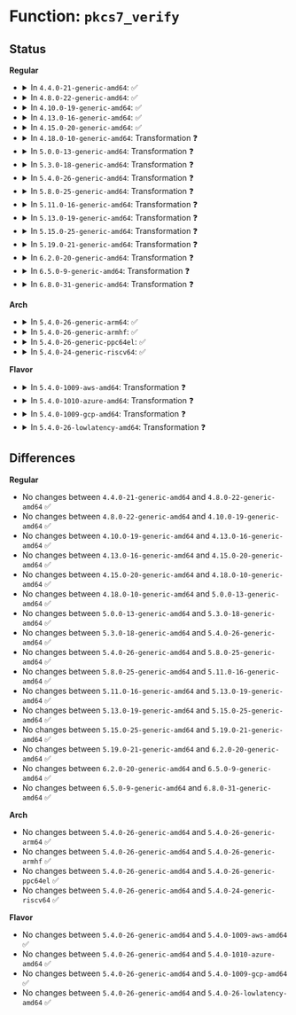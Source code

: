 # Function: <code>pkcs7_verify</code>

## Status
<b>Regular</b>
<ul>
<li>
<details>
<summary>In <code>4.4.0-21-generic-amd64</code>: ✅</summary>

```c
int pkcs7_verify(struct pkcs7_message * pkcs7, enum key_being_used_for usage)
```

```json
{
  "name": "pkcs7_verify",
  "collision_type": "Unique Global",
  "inline_type": "No",
  "funcs": [
    {
      "addr": 18446744071582706512,
      "name": "pkcs7_verify",
      "external": true,
      "loc": "crypto/asymmetric_keys/pkcs7_verify.c:376",
      "file": "crypto/asymmetric_keys/pkcs7_verify.c",
      "inline": "seen, unknown",
      "caller_inline": [],
      "caller_func": [
        "certs/system_keyring.c:system_verify_data",
        "crypto/asymmetric_keys/verify_pefile.c:verify_pefile_signature"
      ]
    }
  ],
  "symbols": [
    {
      "addr": 18446744071582706512,
      "name": "pkcs7_verify",
      "section": ".text",
      "bind": "STB_GLOBAL",
      "size": 2360
    }
  ]
}
```
</details>
</li>
<li>
<details>
<summary>In <code>4.8.0-22-generic-amd64</code>: ✅</summary>

```c
int pkcs7_verify(struct pkcs7_message * pkcs7, enum key_being_used_for usage)
```

```json
{
  "name": "pkcs7_verify",
  "collision_type": "Unique Global",
  "inline_type": "No",
  "funcs": [
    {
      "addr": 18446744071582984176,
      "name": "pkcs7_verify",
      "external": true,
      "loc": "crypto/asymmetric_keys/pkcs7_verify.c:366",
      "file": "crypto/asymmetric_keys/pkcs7_verify.c",
      "inline": "seen, unknown",
      "caller_inline": [],
      "caller_func": [
        "certs/system_keyring.c:verify_pkcs7_signature"
      ]
    }
  ],
  "symbols": [
    {
      "addr": 18446744071582984176,
      "name": "pkcs7_verify",
      "section": ".text",
      "bind": "STB_GLOBAL",
      "size": 2083
    }
  ]
}
```
</details>
</li>
<li>
<details>
<summary>In <code>4.10.0-19-generic-amd64</code>: ✅</summary>

```c
int pkcs7_verify(struct pkcs7_message * pkcs7, enum key_being_used_for usage)
```

```json
{
  "name": "pkcs7_verify",
  "collision_type": "Unique Global",
  "inline_type": "No",
  "funcs": [
    {
      "addr": 18446744071583088736,
      "name": "pkcs7_verify",
      "external": true,
      "loc": "crypto/asymmetric_keys/pkcs7_verify.c:366",
      "file": "crypto/asymmetric_keys/pkcs7_verify.c",
      "inline": "seen, unknown",
      "caller_inline": [],
      "caller_func": [
        "certs/system_keyring.c:verify_pkcs7_signature"
      ]
    }
  ],
  "symbols": [
    {
      "addr": 18446744071583088736,
      "name": "pkcs7_verify",
      "section": ".text",
      "bind": "STB_GLOBAL",
      "size": 2083
    }
  ]
}
```
</details>
</li>
<li>
<details>
<summary>In <code>4.13.0-16-generic-amd64</code>: ✅</summary>

```c
int pkcs7_verify(struct pkcs7_message * pkcs7, enum key_being_used_for usage)
```

```json
{
  "name": "pkcs7_verify",
  "collision_type": "Unique Global",
  "inline_type": "No",
  "funcs": [
    {
      "addr": 18446744071583145072,
      "name": "pkcs7_verify",
      "external": true,
      "loc": "crypto/asymmetric_keys/pkcs7_verify.c:380",
      "file": "crypto/asymmetric_keys/pkcs7_verify.c",
      "inline": "seen, unknown",
      "caller_inline": [],
      "caller_func": [
        "certs/system_keyring.c:verify_pkcs7_signature"
      ]
    }
  ],
  "symbols": [
    {
      "addr": 18446744071583145072,
      "name": "pkcs7_verify",
      "section": ".text",
      "bind": "STB_GLOBAL",
      "size": 2249
    }
  ]
}
```
</details>
</li>
<li>
<details>
<summary>In <code>4.15.0-20-generic-amd64</code>: ✅</summary>

```c
int pkcs7_verify(struct pkcs7_message * pkcs7, enum key_being_used_for usage)
```

```json
{
  "name": "pkcs7_verify",
  "collision_type": "Unique Global",
  "inline_type": "No",
  "funcs": [
    {
      "addr": 18446744071583319968,
      "name": "pkcs7_verify",
      "external": true,
      "loc": "crypto/asymmetric_keys/pkcs7_verify.c:376",
      "file": "crypto/asymmetric_keys/pkcs7_verify.c",
      "inline": "seen, unknown",
      "caller_inline": [],
      "caller_func": [
        "certs/system_keyring.c:verify_pkcs7_signature"
      ]
    }
  ],
  "symbols": [
    {
      "addr": 18446744071583319968,
      "name": "pkcs7_verify",
      "section": ".text",
      "bind": "STB_GLOBAL",
      "size": 2439
    }
  ]
}
```
</details>
</li>
<li>
<details>
<summary>In <code>4.18.0-10-generic-amd64</code>: Transformation ❓</summary>

```c
int pkcs7_verify(struct pkcs7_message * pkcs7, enum key_being_used_for usage)
```

```json
{
  "name": "pkcs7_verify",
  "collision_type": "Unique Global",
  "inline_type": "No",
  "funcs": [
    {
      "addr": 0,
      "name": "pkcs7_verify",
      "external": true,
      "loc": "crypto/asymmetric_keys/pkcs7_verify.c:376",
      "file": "crypto/asymmetric_keys/pkcs7_verify.c",
      "inline": "seen, unknown",
      "caller_inline": [],
      "caller_func": [
        "certs/system_keyring.c:verify_pkcs7_signature"
      ]
    }
  ],
  "symbols": [
    {
      "addr": 18446744071583530916,
      "name": "pkcs7_verify.cold.5",
      "section": ".text",
      "bind": "STB_LOCAL",
      "size": 260
    },
    {
      "addr": 18446744071583529408,
      "name": "pkcs7_verify",
      "section": ".text",
      "bind": "STB_GLOBAL",
      "size": 1397
    }
  ]
}
```
</details>
</li>
<li>
<details>
<summary>In <code>5.0.0-13-generic-amd64</code>: Transformation ❓</summary>

```c
int pkcs7_verify(struct pkcs7_message * pkcs7, enum key_being_used_for usage)
```

```json
{
  "name": "pkcs7_verify",
  "collision_type": "Unique Global",
  "inline_type": "No",
  "funcs": [
    {
      "addr": 0,
      "name": "pkcs7_verify",
      "external": true,
      "loc": "crypto/asymmetric_keys/pkcs7_verify.c:376",
      "file": "crypto/asymmetric_keys/pkcs7_verify.c",
      "inline": "seen, unknown",
      "caller_inline": [],
      "caller_func": [
        "certs/system_keyring.c:verify_pkcs7_signature"
      ]
    }
  ],
  "symbols": [
    {
      "addr": 18446744071583654289,
      "name": "pkcs7_verify.cold.4",
      "section": ".text",
      "bind": "STB_LOCAL",
      "size": 318
    },
    {
      "addr": 18446744071583652048,
      "name": "pkcs7_verify",
      "section": ".text",
      "bind": "STB_GLOBAL",
      "size": 2162
    }
  ]
}
```
</details>
</li>
<li>
<details>
<summary>In <code>5.3.0-18-generic-amd64</code>: Transformation ❓</summary>

```c
int pkcs7_verify(struct pkcs7_message * pkcs7, enum key_being_used_for usage)
```

```json
{
  "name": "pkcs7_verify",
  "collision_type": "Unique Global",
  "inline_type": "No",
  "funcs": [
    {
      "addr": 0,
      "name": "pkcs7_verify",
      "external": true,
      "loc": "crypto/asymmetric_keys/pkcs7_verify.c:371",
      "file": "crypto/asymmetric_keys/pkcs7_verify.c",
      "inline": "seen, unknown",
      "caller_inline": [],
      "caller_func": [
        "certs/system_keyring.c:verify_pkcs7_signature"
      ]
    }
  ],
  "symbols": [
    {
      "addr": 18446744071583841334,
      "name": "pkcs7_verify.cold",
      "section": ".text",
      "bind": "STB_LOCAL",
      "size": 186
    },
    {
      "addr": 18446744071583840624,
      "name": "pkcs7_verify",
      "section": ".text",
      "bind": "STB_GLOBAL",
      "size": 532
    }
  ]
}
```
</details>
</li>
<li>
<details>
<summary>In <code>5.4.0-26-generic-amd64</code>: Transformation ❓</summary>

```c
int pkcs7_verify(struct pkcs7_message * pkcs7, enum key_being_used_for usage)
```

```json
{
  "name": "pkcs7_verify",
  "collision_type": "Unique Global",
  "inline_type": "No",
  "funcs": [
    {
      "addr": 0,
      "name": "pkcs7_verify",
      "external": true,
      "loc": "crypto/asymmetric_keys/pkcs7_verify.c:404",
      "file": "crypto/asymmetric_keys/pkcs7_verify.c",
      "inline": "seen, unknown",
      "caller_inline": [],
      "caller_func": [
        "certs/system_keyring.c:verify_pkcs7_message_sig"
      ]
    }
  ],
  "symbols": [
    {
      "addr": 18446744071583943446,
      "name": "pkcs7_verify.cold",
      "section": ".text",
      "bind": "STB_LOCAL",
      "size": 186
    },
    {
      "addr": 18446744071583942576,
      "name": "pkcs7_verify",
      "section": ".text",
      "bind": "STB_GLOBAL",
      "size": 532
    }
  ]
}
```
</details>
</li>
<li>
<details>
<summary>In <code>5.8.0-25-generic-amd64</code>: Transformation ❓</summary>

```c
int pkcs7_verify(struct pkcs7_message * pkcs7, enum key_being_used_for usage)
```

```json
{
  "name": "pkcs7_verify",
  "collision_type": "Unique Global",
  "inline_type": "No",
  "funcs": [
    {
      "addr": 0,
      "name": "pkcs7_verify",
      "external": true,
      "loc": "crypto/asymmetric_keys/pkcs7_verify.c:404",
      "file": "crypto/asymmetric_keys/pkcs7_verify.c",
      "inline": "seen, unknown",
      "caller_inline": [],
      "caller_func": [
        "certs/system_keyring.c:verify_pkcs7_message_sig"
      ]
    }
  ],
  "symbols": [
    {
      "addr": 18446744071584334898,
      "name": "pkcs7_verify.cold",
      "section": ".text",
      "bind": "STB_LOCAL",
      "size": 132
    },
    {
      "addr": 18446744071584334288,
      "name": "pkcs7_verify",
      "section": ".text",
      "bind": "STB_GLOBAL",
      "size": 234
    }
  ]
}
```
</details>
</li>
<li>
<details>
<summary>In <code>5.11.0-16-generic-amd64</code>: Transformation ❓</summary>

```c
int pkcs7_verify(struct pkcs7_message * pkcs7, enum key_being_used_for usage)
```

```json
{
  "name": "pkcs7_verify",
  "collision_type": "Unique Global",
  "inline_type": "No",
  "funcs": [
    {
      "addr": 0,
      "name": "pkcs7_verify",
      "external": true,
      "loc": "crypto/asymmetric_keys/pkcs7_verify.c:404",
      "file": "crypto/asymmetric_keys/pkcs7_verify.c",
      "inline": "seen, unknown",
      "caller_inline": [],
      "caller_func": [
        "certs/system_keyring.c:verify_pkcs7_message_sig"
      ]
    }
  ],
  "symbols": [
    {
      "addr": 18446744071591371939,
      "name": "pkcs7_verify.cold",
      "section": ".text",
      "bind": "STB_LOCAL",
      "size": 132
    },
    {
      "addr": 18446744071584452208,
      "name": "pkcs7_verify",
      "section": ".text",
      "bind": "STB_GLOBAL",
      "size": 234
    }
  ]
}
```
</details>
</li>
<li>
<details>
<summary>In <code>5.13.0-19-generic-amd64</code>: Transformation ❓</summary>

```c
int pkcs7_verify(struct pkcs7_message * pkcs7, enum key_being_used_for usage)
```

```json
{
  "name": "pkcs7_verify",
  "collision_type": "Unique Global",
  "inline_type": "No",
  "funcs": [
    {
      "addr": 0,
      "name": "pkcs7_verify",
      "external": true,
      "loc": "crypto/asymmetric_keys/pkcs7_verify.c:403",
      "file": "crypto/asymmetric_keys/pkcs7_verify.c",
      "inline": "seen, unknown",
      "caller_inline": [],
      "caller_func": [
        "certs/system_keyring.c:verify_pkcs7_message_sig"
      ]
    }
  ],
  "symbols": [
    {
      "addr": 18446744071591314483,
      "name": "pkcs7_verify.cold",
      "section": ".text",
      "bind": "STB_LOCAL",
      "size": 184
    },
    {
      "addr": 18446744071584487056,
      "name": "pkcs7_verify",
      "section": ".text",
      "bind": "STB_GLOBAL",
      "size": 485
    }
  ]
}
```
</details>
</li>
<li>
<details>
<summary>In <code>5.15.0-25-generic-amd64</code>: Transformation ❓</summary>

```c
int pkcs7_verify(struct pkcs7_message * pkcs7, enum key_being_used_for usage)
```

```json
{
  "name": "pkcs7_verify",
  "collision_type": "Unique Global",
  "inline_type": "No",
  "funcs": [
    {
      "addr": 0,
      "name": "pkcs7_verify",
      "external": true,
      "loc": "crypto/asymmetric_keys/pkcs7_verify.c:403",
      "file": "crypto/asymmetric_keys/pkcs7_verify.c",
      "inline": "seen, unknown",
      "caller_inline": [],
      "caller_func": [
        "certs/system_keyring.c:verify_pkcs7_message_sig"
      ]
    }
  ],
  "symbols": [
    {
      "addr": 18446744071592312114,
      "name": "pkcs7_verify.cold",
      "section": ".text",
      "bind": "STB_LOCAL",
      "size": 320
    },
    {
      "addr": 18446744071584885376,
      "name": "pkcs7_verify",
      "section": ".text",
      "bind": "STB_GLOBAL",
      "size": 549
    }
  ]
}
```
</details>
</li>
<li>
<details>
<summary>In <code>5.19.0-21-generic-amd64</code>: Transformation ❓</summary>

```c
int pkcs7_verify(struct pkcs7_message * pkcs7, enum key_being_used_for usage)
```

```json
{
  "name": "pkcs7_verify",
  "collision_type": "Unique Global",
  "inline_type": "No",
  "funcs": [
    {
      "addr": 0,
      "name": "pkcs7_verify",
      "external": true,
      "loc": "crypto/asymmetric_keys/pkcs7_verify.c:394",
      "file": "crypto/asymmetric_keys/pkcs7_verify.c",
      "inline": "seen, unknown",
      "caller_inline": [],
      "caller_func": [
        "certs/system_keyring.c:verify_pkcs7_message_sig"
      ]
    }
  ],
  "symbols": [
    {
      "addr": 18446744071594094523,
      "name": "pkcs7_verify.cold",
      "section": ".text",
      "bind": "STB_LOCAL",
      "size": 290
    },
    {
      "addr": 18446744071585583008,
      "name": "pkcs7_verify",
      "section": ".text",
      "bind": "STB_GLOBAL",
      "size": 641
    }
  ]
}
```
</details>
</li>
<li>
<details>
<summary>In <code>6.2.0-20-generic-amd64</code>: Transformation ❓</summary>

```c
int pkcs7_verify(struct pkcs7_message * pkcs7, enum key_being_used_for usage)
```

```json
{
  "name": "pkcs7_verify",
  "collision_type": "Unique Global",
  "inline_type": "No",
  "funcs": [
    {
      "addr": 0,
      "name": "pkcs7_verify",
      "external": true,
      "loc": "crypto/asymmetric_keys/pkcs7_verify.c:394",
      "file": "crypto/asymmetric_keys/pkcs7_verify.c",
      "inline": "seen, unknown",
      "caller_inline": [],
      "caller_func": [
        "certs/system_keyring.c:verify_pkcs7_message_sig"
      ]
    }
  ],
  "symbols": [
    {
      "addr": 18446744071596104134,
      "name": "pkcs7_verify.cold",
      "section": ".text",
      "bind": "STB_LOCAL",
      "size": 166
    },
    {
      "addr": 18446744071586348992,
      "name": "pkcs7_verify",
      "section": ".text",
      "bind": "STB_GLOBAL",
      "size": 709
    }
  ]
}
```
</details>
</li>
<li>
<details>
<summary>In <code>6.5.0-9-generic-amd64</code>: Transformation ❓</summary>

```c
int pkcs7_verify(struct pkcs7_message * pkcs7, enum key_being_used_for usage)
```

```json
{
  "name": "pkcs7_verify",
  "collision_type": "Unique Global",
  "inline_type": "No",
  "funcs": [
    {
      "addr": 0,
      "name": "pkcs7_verify",
      "external": true,
      "loc": "crypto/asymmetric_keys/pkcs7_verify.c:394",
      "file": "crypto/asymmetric_keys/pkcs7_verify.c",
      "inline": "seen, unknown",
      "caller_inline": [],
      "caller_func": [
        "certs/system_keyring.c:verify_pkcs7_message_sig"
      ]
    }
  ],
  "symbols": [
    {
      "addr": 18446744071596627992,
      "name": "pkcs7_verify.cold",
      "section": ".text",
      "bind": "STB_LOCAL",
      "size": 76
    },
    {
      "addr": 18446744071586595824,
      "name": "pkcs7_verify",
      "section": ".text",
      "bind": "STB_GLOBAL",
      "size": 665
    }
  ]
}
```
</details>
</li>
<li>
<details>
<summary>In <code>6.8.0-31-generic-amd64</code>: Transformation ❓</summary>

```c
int pkcs7_verify(struct pkcs7_message * pkcs7, enum key_being_used_for usage)
```

```json
{
  "name": "pkcs7_verify",
  "collision_type": "Unique Global",
  "inline_type": "No",
  "funcs": [
    {
      "addr": 0,
      "name": "pkcs7_verify",
      "external": true,
      "loc": "crypto/asymmetric_keys/pkcs7_verify.c:394",
      "file": "crypto/asymmetric_keys/pkcs7_verify.c",
      "inline": "seen, unknown",
      "caller_inline": [],
      "caller_func": [
        "certs/system_keyring.c:verify_pkcs7_message_sig"
      ]
    }
  ],
  "symbols": [
    {
      "addr": 18446744071597533851,
      "name": "pkcs7_verify.cold",
      "section": ".text",
      "bind": "STB_LOCAL",
      "size": 76
    },
    {
      "addr": 18446744071586865168,
      "name": "pkcs7_verify",
      "section": ".text",
      "bind": "STB_GLOBAL",
      "size": 665
    }
  ]
}
```
</details>
</li>
</ul>
<b>Arch</b>
<ul>
<li>
<details>
<summary>In <code>5.4.0-26-generic-arm64</code>: ✅</summary>

```c
int pkcs7_verify(struct pkcs7_message * pkcs7, enum key_being_used_for usage)
```

```json
{
  "name": "pkcs7_verify",
  "collision_type": "Unique Global",
  "inline_type": "No",
  "funcs": [
    {
      "addr": 18446603336495762720,
      "name": "pkcs7_verify",
      "external": true,
      "loc": "crypto/asymmetric_keys/pkcs7_verify.c:404",
      "file": "crypto/asymmetric_keys/pkcs7_verify.c",
      "inline": "seen, unknown",
      "caller_inline": [],
      "caller_func": [
        "certs/system_keyring.c:verify_pkcs7_message_sig"
      ]
    }
  ],
  "symbols": [
    {
      "addr": 18446603336495762720,
      "name": "pkcs7_verify",
      "section": ".text",
      "bind": "STB_GLOBAL",
      "size": 692
    }
  ]
}
```
</details>
</li>
<li>
<details>
<summary>In <code>5.4.0-26-generic-armhf</code>: ✅</summary>

```c
int pkcs7_verify(struct pkcs7_message * pkcs7, enum key_being_used_for usage)
```

```json
{
  "name": "pkcs7_verify",
  "collision_type": "Unique Global",
  "inline_type": "No",
  "funcs": [
    {
      "addr": 3229115000,
      "name": "pkcs7_verify",
      "external": true,
      "loc": "crypto/asymmetric_keys/pkcs7_verify.c:404",
      "file": "crypto/asymmetric_keys/pkcs7_verify.c",
      "inline": "seen, unknown",
      "caller_inline": [],
      "caller_func": [
        "certs/system_keyring.c:verify_pkcs7_message_sig"
      ]
    }
  ],
  "symbols": [
    {
      "addr": 3229115000,
      "name": "pkcs7_verify",
      "section": ".text",
      "bind": "STB_GLOBAL",
      "size": 712
    }
  ]
}
```
</details>
</li>
<li>
<details>
<summary>In <code>5.4.0-26-generic-ppc64el</code>: ✅</summary>

```c
int pkcs7_verify(struct pkcs7_message * pkcs7, enum key_being_used_for usage)
```

```json
{
  "name": "pkcs7_verify",
  "collision_type": "Unique Global",
  "inline_type": "No",
  "funcs": [
    {
      "addr": 13835058055289931376,
      "name": "pkcs7_verify",
      "external": true,
      "loc": "crypto/asymmetric_keys/pkcs7_verify.c:404",
      "file": "crypto/asymmetric_keys/pkcs7_verify.c",
      "inline": "seen, unknown",
      "caller_inline": [],
      "caller_func": [
        "certs/system_keyring.c:verify_pkcs7_message_sig"
      ]
    }
  ],
  "symbols": [
    {
      "addr": 13835058055289931376,
      "name": "pkcs7_verify",
      "section": ".text",
      "bind": "STB_GLOBAL",
      "size": 1348
    }
  ]
}
```
</details>
</li>
<li>
<details>
<summary>In <code>5.4.0-24-generic-riscv64</code>: ✅</summary>

```c
int pkcs7_verify(struct pkcs7_message * pkcs7, enum key_being_used_for usage)
```

```json
{
  "name": "pkcs7_verify",
  "collision_type": "Unique Global",
  "inline_type": "No",
  "funcs": [
    {
      "addr": 18446743936274909374,
      "name": "pkcs7_verify",
      "external": true,
      "loc": "crypto/asymmetric_keys/pkcs7_verify.c:404",
      "file": "crypto/asymmetric_keys/pkcs7_verify.c",
      "inline": "seen, unknown",
      "caller_inline": [],
      "caller_func": [
        "certs/system_keyring.c:verify_pkcs7_message_sig"
      ]
    }
  ],
  "symbols": [
    {
      "addr": 18446743936274909374,
      "name": "pkcs7_verify",
      "section": ".text",
      "bind": "STB_GLOBAL",
      "size": 622
    }
  ]
}
```
</details>
</li>
</ul>
<b>Flavor</b>
<ul>
<li>
<details>
<summary>In <code>5.4.0-1009-aws-amd64</code>: Transformation ❓</summary>

```c
int pkcs7_verify(struct pkcs7_message * pkcs7, enum key_being_used_for usage)
```

```json
{
  "name": "pkcs7_verify",
  "collision_type": "Unique Global",
  "inline_type": "No",
  "funcs": [
    {
      "addr": 0,
      "name": "pkcs7_verify",
      "external": true,
      "loc": "crypto/asymmetric_keys/pkcs7_verify.c:404",
      "file": "crypto/asymmetric_keys/pkcs7_verify.c",
      "inline": "seen, unknown",
      "caller_inline": [],
      "caller_func": [
        "certs/system_keyring.c:verify_pkcs7_message_sig"
      ]
    }
  ],
  "symbols": [
    {
      "addr": 18446744071583912182,
      "name": "pkcs7_verify.cold",
      "section": ".text",
      "bind": "STB_LOCAL",
      "size": 186
    },
    {
      "addr": 18446744071583911312,
      "name": "pkcs7_verify",
      "section": ".text",
      "bind": "STB_GLOBAL",
      "size": 532
    }
  ]
}
```
</details>
</li>
<li>
<details>
<summary>In <code>5.4.0-1010-azure-amd64</code>: Transformation ❓</summary>

```c
int pkcs7_verify(struct pkcs7_message * pkcs7, enum key_being_used_for usage)
```

```json
{
  "name": "pkcs7_verify",
  "collision_type": "Unique Global",
  "inline_type": "No",
  "funcs": [
    {
      "addr": 0,
      "name": "pkcs7_verify",
      "external": true,
      "loc": "crypto/asymmetric_keys/pkcs7_verify.c:404",
      "file": "crypto/asymmetric_keys/pkcs7_verify.c",
      "inline": "seen, unknown",
      "caller_inline": [],
      "caller_func": [
        "certs/system_keyring.c:verify_pkcs7_message_sig"
      ]
    }
  ],
  "symbols": [
    {
      "addr": 18446744071583849238,
      "name": "pkcs7_verify.cold",
      "section": ".text",
      "bind": "STB_LOCAL",
      "size": 186
    },
    {
      "addr": 18446744071583848368,
      "name": "pkcs7_verify",
      "section": ".text",
      "bind": "STB_GLOBAL",
      "size": 532
    }
  ]
}
```
</details>
</li>
<li>
<details>
<summary>In <code>5.4.0-1009-gcp-amd64</code>: Transformation ❓</summary>

```c
int pkcs7_verify(struct pkcs7_message * pkcs7, enum key_being_used_for usage)
```

```json
{
  "name": "pkcs7_verify",
  "collision_type": "Unique Global",
  "inline_type": "No",
  "funcs": [
    {
      "addr": 0,
      "name": "pkcs7_verify",
      "external": true,
      "loc": "crypto/asymmetric_keys/pkcs7_verify.c:404",
      "file": "crypto/asymmetric_keys/pkcs7_verify.c",
      "inline": "seen, unknown",
      "caller_inline": [],
      "caller_func": [
        "certs/system_keyring.c:verify_pkcs7_message_sig"
      ]
    }
  ],
  "symbols": [
    {
      "addr": 18446744071583895942,
      "name": "pkcs7_verify.cold",
      "section": ".text",
      "bind": "STB_LOCAL",
      "size": 186
    },
    {
      "addr": 18446744071583895072,
      "name": "pkcs7_verify",
      "section": ".text",
      "bind": "STB_GLOBAL",
      "size": 532
    }
  ]
}
```
</details>
</li>
<li>
<details>
<summary>In <code>5.4.0-26-lowlatency-amd64</code>: Transformation ❓</summary>

```c
int pkcs7_verify(struct pkcs7_message * pkcs7, enum key_being_used_for usage)
```

```json
{
  "name": "pkcs7_verify",
  "collision_type": "Unique Global",
  "inline_type": "No",
  "funcs": [
    {
      "addr": 0,
      "name": "pkcs7_verify",
      "external": true,
      "loc": "crypto/asymmetric_keys/pkcs7_verify.c:404",
      "file": "crypto/asymmetric_keys/pkcs7_verify.c",
      "inline": "seen, unknown",
      "caller_inline": [],
      "caller_func": [
        "certs/system_keyring.c:verify_pkcs7_message_sig"
      ]
    }
  ],
  "symbols": [
    {
      "addr": 18446744071583996982,
      "name": "pkcs7_verify.cold",
      "section": ".text",
      "bind": "STB_LOCAL",
      "size": 186
    },
    {
      "addr": 18446744071583996112,
      "name": "pkcs7_verify",
      "section": ".text",
      "bind": "STB_GLOBAL",
      "size": 532
    }
  ]
}
```
</details>
</li>
</ul>

## Differences
<b>Regular</b>
<ul>
<li>
No changes between <code>4.4.0-21-generic-amd64</code> and <code>4.8.0-22-generic-amd64</code> ✅
</li>
<li>
No changes between <code>4.8.0-22-generic-amd64</code> and <code>4.10.0-19-generic-amd64</code> ✅
</li>
<li>
No changes between <code>4.10.0-19-generic-amd64</code> and <code>4.13.0-16-generic-amd64</code> ✅
</li>
<li>
No changes between <code>4.13.0-16-generic-amd64</code> and <code>4.15.0-20-generic-amd64</code> ✅
</li>
<li>
No changes between <code>4.15.0-20-generic-amd64</code> and <code>4.18.0-10-generic-amd64</code> ✅
</li>
<li>
No changes between <code>4.18.0-10-generic-amd64</code> and <code>5.0.0-13-generic-amd64</code> ✅
</li>
<li>
No changes between <code>5.0.0-13-generic-amd64</code> and <code>5.3.0-18-generic-amd64</code> ✅
</li>
<li>
No changes between <code>5.3.0-18-generic-amd64</code> and <code>5.4.0-26-generic-amd64</code> ✅
</li>
<li>
No changes between <code>5.4.0-26-generic-amd64</code> and <code>5.8.0-25-generic-amd64</code> ✅
</li>
<li>
No changes between <code>5.8.0-25-generic-amd64</code> and <code>5.11.0-16-generic-amd64</code> ✅
</li>
<li>
No changes between <code>5.11.0-16-generic-amd64</code> and <code>5.13.0-19-generic-amd64</code> ✅
</li>
<li>
No changes between <code>5.13.0-19-generic-amd64</code> and <code>5.15.0-25-generic-amd64</code> ✅
</li>
<li>
No changes between <code>5.15.0-25-generic-amd64</code> and <code>5.19.0-21-generic-amd64</code> ✅
</li>
<li>
No changes between <code>5.19.0-21-generic-amd64</code> and <code>6.2.0-20-generic-amd64</code> ✅
</li>
<li>
No changes between <code>6.2.0-20-generic-amd64</code> and <code>6.5.0-9-generic-amd64</code> ✅
</li>
<li>
No changes between <code>6.5.0-9-generic-amd64</code> and <code>6.8.0-31-generic-amd64</code> ✅
</li>
</ul>
<b>Arch</b>
<ul>
<li>
No changes between <code>5.4.0-26-generic-amd64</code> and <code>5.4.0-26-generic-arm64</code> ✅
</li>
<li>
No changes between <code>5.4.0-26-generic-amd64</code> and <code>5.4.0-26-generic-armhf</code> ✅
</li>
<li>
No changes between <code>5.4.0-26-generic-amd64</code> and <code>5.4.0-26-generic-ppc64el</code> ✅
</li>
<li>
No changes between <code>5.4.0-26-generic-amd64</code> and <code>5.4.0-24-generic-riscv64</code> ✅
</li>
</ul>
<b>Flavor</b>
<ul>
<li>
No changes between <code>5.4.0-26-generic-amd64</code> and <code>5.4.0-1009-aws-amd64</code> ✅
</li>
<li>
No changes between <code>5.4.0-26-generic-amd64</code> and <code>5.4.0-1010-azure-amd64</code> ✅
</li>
<li>
No changes between <code>5.4.0-26-generic-amd64</code> and <code>5.4.0-1009-gcp-amd64</code> ✅
</li>
<li>
No changes between <code>5.4.0-26-generic-amd64</code> and <code>5.4.0-26-lowlatency-amd64</code> ✅
</li>
</ul>
